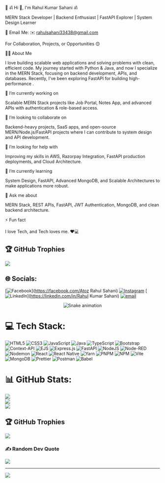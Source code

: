 💫 ॐ Hi 👋, I'm Rahul Kumar Sahani ॐ

MERN Stack Developer | Backend Enthusiast | FastAPI Explorer | System Design Learner

📧 Email Me: ✉️ rahulsahani33438@gmail.com

For Collaboration, Projects, or Opportunities 😊

👨‍💻 About Me

I love building scalable web applications and solving problems with clean, efficient code.
My journey started with Python & Java, and now I specialize in the MERN Stack, focusing on backend development, APIs, and databases. Recently, I’ve been exploring FastAPI for building high-performance .

🔭 I’m currently working on

Scalable MERN Stack projects like Job Portal, Notes App, and advanced APIs with authentication & role-based access.

👯 I’m looking to collaborate on

Backend-heavy projects, SaaS apps, and open-source MERN/Node.js/FastAPI projects where I can contribute to system design and API development.

🤝 I’m looking for help with

Improving my skills in AWS, Razorpay Integration, FastAPI production deployments, and Cloud Architecture.

🌱 I’m currently learning

System Design, FastAPI, Advanced MongoDB, and Scalable Architectures to make applications more robust.

💬 Ask me about

MERN Stack, REST APIs, FastAPI, JWT Authentication, MongoDB, and clean backend architecture.

⚡ Fun fact

I love Tech, and Tech loves me. ❤️💻

## 🏆 GitHub Trophies
![](https://github-profile-trophy.vercel.app/?username=Rahulsahani0429&theme=radical&no-frame=false&no-bg=true&margin-w=4)



## 🌐 Socials:
[![Facebook](https://img.shields.io/badge/Facebook-%231877F2.svg?logo=Facebook&logoColor=white)](https://facebook.com/Atoz Rahul Sahani) [![Instagram](https://img.shields.io/badge/Instagram-%23E4405F.svg?logo=Instagram&logoColor=white)](https://instagram.com/o_ye__rahul_89) [![LinkedIn](https://img.shields.io/badge/LinkedIn-%230077B5.svg?logo=linkedin&logoColor=white)](https://linkedin.com/in/Rahul Kumar Sahani) [![email](https://img.shields.io/badge/Email-D14836?logo=gmail&logoColor=white)](mailto:rahulsahani33438@gmail.com88017) 


<div align="center">
  <img src="https://profile-readme-generator.com/assets/snake.svg" alt="Snake animation" />
</div>


# 💻 Tech Stack:
![HTML5](https://img.shields.io/badge/html5-%23E34F26.svg?style=for-the-badge&logo=html5&logoColor=white) ![CSS3](https://img.shields.io/badge/css3-%231572B6.svg?style=for-the-badge&logo=css3&logoColor=white) ![JavaScript](https://img.shields.io/badge/javascript-%23323330.svg?style=for-the-badge&logo=javascript&logoColor=%23F7DF1E) ![Java](https://img.shields.io/badge/java-%23ED8B00.svg?style=for-the-badge&logo=openjdk&logoColor=white) ![TypeScript](https://img.shields.io/badge/typescript-%23007ACC.svg?style=for-the-badge&logo=typescript&logoColor=white) ![Bootstrap](https://img.shields.io/badge/bootstrap-%238511FA.svg?style=for-the-badge&logo=bootstrap&logoColor=white) ![Context-API](https://img.shields.io/badge/Context--Api-000000?style=for-the-badge&logo=react) ![EJS](https://img.shields.io/badge/ejs-%23B4CA65.svg?style=for-the-badge&logo=ejs&logoColor=black) ![Express.js](https://img.shields.io/badge/express.js-%23404d59.svg?style=for-the-badge&logo=express&logoColor=%2361DAFB) ![FastAPI](https://img.shields.io/badge/FastAPI-005571?style=for-the-badge&logo=fastapi) ![NodeJS](https://img.shields.io/badge/node.js-6DA55F?style=for-the-badge&logo=node.js&logoColor=white) ![Node-RED](https://img.shields.io/badge/Node--RED-%238F0000.svg?style=for-the-badge&logo=node-red&logoColor=white) ![Nodemon](https://img.shields.io/badge/NODEMON-%23323330.svg?style=for-the-badge&logo=nodemon&logoColor=%BBDEAD) ![React](https://img.shields.io/badge/react-%2320232a.svg?style=for-the-badge&logo=react&logoColor=%2361DAFB) ![React Native](https://img.shields.io/badge/react_native-%2320232a.svg?style=for-the-badge&logo=react&logoColor=%2361DAFB) ![Yarn](https://img.shields.io/badge/yarn-%232C8EBB.svg?style=for-the-badge&logo=yarn&logoColor=white) ![PNPM](https://img.shields.io/badge/pnpm-%234a4a4a.svg?style=for-the-badge&logo=pnpm&logoColor=f69220) ![NPM](https://img.shields.io/badge/NPM-%23CB3837.svg?style=for-the-badge&logo=npm&logoColor=white) ![Vite](https://img.shields.io/badge/vite-%23646CFF.svg?style=for-the-badge&logo=vite&logoColor=white) ![MongoDB](https://img.shields.io/badge/MongoDB-%234ea94b.svg?style=for-the-badge&logo=mongodb&logoColor=white) ![Prettier](https://img.shields.io/badge/prettier-%23F7B93E.svg?style=for-the-badge&logo=prettier&logoColor=black) ![Postman](https://img.shields.io/badge/Postman-FF6C37?style=for-the-badge&logo=postman&logoColor=white) ![Babel](https://img.shields.io/badge/Babel-F9DC3e?style=for-the-badge&logo=babel&logoColor=black)
# 📊 GitHub Stats:
![](https://github-readme-stats.vercel.app/api?username=Rahulsahani0429&theme=radical&hide_border=false&include_all_commits=true&count_private=false)<br/>
![](https://nirzak-streak-stats.vercel.app/?user=Rahulsahani0429&theme=radical&hide_border=false)<br/>
![](https://github-readme-stats.vercel.app/api/top-langs/?username=Rahulsahani0429&theme=radical&hide_border=false&include_all_commits=true&count_private=false&layout=compact)

## 🏆 GitHub Trophies
![](https://github-profile-trophy.vercel.app/?username=Rahulsahani0429&theme=radical&no-frame=false&no-bg=true&margin-w=4)

### ✍️ Random Dev Quote
![](https://quotes-github-readme.vercel.app/api?type=vetical&theme=radical)

---
[![](https://visitcount.itsvg.in/api?id=Rahulsahani0429&icon=0&color=0)](https://visitcount.itsvg.in)

<!-- Proudly created with GPRM ( https://gprm.itsvg.in ) -->
